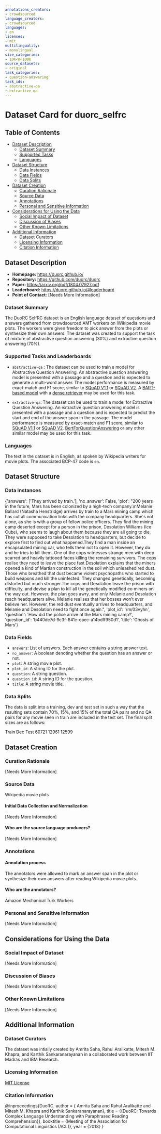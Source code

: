 ```yaml
---
annotations_creators:
- crowdsourced
language_creators:
- crowdsourced
languages:
- en
licenses:
- mit
multilinguality:
- monolingual
size_categories:
- 10K<n<100K
source_datasets:
- original
task_categories:
- question-answering
task_ids:
- abstractive-qa
- extractive-qa
---
```



# Dataset Card for duorc_selfrc

## Table of Contents
- [Dataset Description](#dataset-description)
  - [Dataset Summary](#dataset-summary)
  - [Supported Tasks](#supported-tasks-and-leaderboards)
  - [Languages](#languages)
- [Dataset Structure](#dataset-structure)
  - [Data Instances](#data-instances)
  - [Data Fields](#data-instances)
  - [Data Splits](#data-instances)
- [Dataset Creation](#dataset-creation)
  - [Curation Rationale](#curation-rationale)
  - [Source Data](#source-data)
  - [Annotations](#annotations)
  - [Personal and Sensitive Information](#personal-and-sensitive-information)
- [Considerations for Using the Data](#considerations-for-using-the-data)
  - [Social Impact of Dataset](#social-impact-of-dataset)
  - [Discussion of Biases](#discussion-of-biases)
  - [Other Known Limitations](#other-known-limitations)
- [Additional Information](#additional-information)
  - [Dataset Curators](#dataset-curators)
  - [Licensing Information](#licensing-information)
  - [Citation Information](#citation-information)

## Dataset Description

- **Homepage:** https://duorc.github.io/
- **Repository:** https://github.com/duorc/duorc
- **Paper:** https://arxiv.org/pdf/1804.07927.pdf
- **Leaderboard:** https://duorc.github.io/#leaderboard
- **Point of Contact:** [Needs More Information]

### Dataset Summary

The DuoRC SelfRC dataset is an English language dataset of questions and answers gathered from crowdsourced AMT workers on IWikipedia movie plots. The workers were given freedom to pick answer from the plots or synthesize their own answers. The dataset was created to support the task of mixture of abstractive question answering (30%) and extractive question answering (70%). 

### Supported Tasks and Leaderboards

- `abstractive-qa` : The dataset can be used to train a model for Abstractive Question Answering. An abstractive question answering model is presented with a passage and a question and is expected to generate a multi-word answer. The model performance is measured by exact-match and F1 score, similar to [SQuAD V1.1](https://huggingface.co/metrics/squad) or [SQuAD V2](https://huggingface.co/metrics/squad_v2).   A [BART-based model](https://huggingface.co/yjernite/bart_eli5) with a [dense retriever](https://huggingface.co/yjernite/retribert-base-uncased) may be used for this task.

- `extractive-qa`: The dataset can be used to train a model for Extractive Question Answering. An extractive question answering model is presented with a passage and a question and is expected to predict the start and end of the answer span in the passage. The model performance is measured by exact-match and F1 score, similar to [SQuAD V1.1](https://huggingface.co/metrics/squad) or [SQuAD V2](https://huggingface.co/metrics/squad_v2).  [BertForQuestionAnswering](https://huggingface.co/transformers/model_doc/bert.html#bertforquestionanswering) or any other similar model may be used for this task.

### Languages

The text in the dataset is in English, as spoken by Wikipedia writers for movie plots.  The associated BCP-47 code is `en`.

## Dataset Structure

### Data Instances

{'answers': ['They arrived by train.'], 'no_answer': False, 'plot': "200 years in the future, Mars has been colonized by a high-tech company.\nMelanie Ballard (Natasha Henstridge) arrives by train to a Mars mining camp which has cut all communication links with the company headquarters. She's not alone, as she is with a group of fellow police officers. They find the mining camp deserted except for a person in the prison, Desolation Williams (Ice Cube), who seems to laugh about them because they are all going to die. They were supposed to take Desolation to headquarters, but decide to explore first to find out what happened.They find a man inside an encapsulated mining car, who tells them not to open it. However, they do and he tries to kill them. One of the cops witnesses strange men with deep scarred and heavily tattooed faces killing the remaining survivors. The cops realise they need to leave the place fast.Desolation explains that the miners opened a kind of Martian construction in the soil which unleashed red dust. Those who breathed that dust became violent psychopaths who started to build weapons and kill the uninfected. They changed genetically, becoming distorted but much stronger.The cops and Desolation leave the prison with difficulty, and devise a plan to kill all the genetically modified ex-miners on the way out. However, the plan goes awry, and only Melanie and Desolation reach headquarters alive. Melanie realises that her bosses won't ever believe her. However, the red dust eventually arrives to headquarters, and Melanie and Desolation need to fight once again.", 'plot_id': '/m/03vyhn', 'question': 'How did the police arrive at the Mars mining camp?', 'question_id': 'b440de7d-9c3f-841c-eaec-a14bdff950d1', 'title': 'Ghosts of Mars'}

### Data Fields

- `answers`: List of answers. Each answer contains a string answer text.
- `no_answer`: A boolean denoting whether the question has an answer or not.
- `plot`: A string movie plot.
- `plot_id`: A string ID for the plot.
- `question`: A string question.
- `question_id`: A string ID for the question.
- `title`: A string movie title.


### Data Splits

The data is split into a training, dev and test set in such a way that the resulting sets contain 70%, 15%, and 15% of the total QA pairs and no QA pairs for any movie seen in train are included in the test set. The final split sizes are as follows:

Train Dec Test
60721 12961 12599

## Dataset Creation

### Curation Rationale

[Needs More Information]

### Source Data

Wikipedia movie plots

#### Initial Data Collection and Normalization

[Needs More Information]

#### Who are the source language producers?

[Needs More Information]

### Annotations

#### Annotation process

The annotators were allowed to mark an answer span in the plot or synthesize their own answers after reading Wikipedia movie plots.

#### Who are the annotators?

Amazon Mechanical Turk Workers

### Personal and Sensitive Information

[Needs More Information]

## Considerations for Using the Data

### Social Impact of Dataset

[Needs More Information]

### Discussion of Biases

[Needs More Information]

### Other Known Limitations

[Needs More Information]

## Additional Information

### Dataset Curators

The dataset was intially created by Amrita Saha, Rahul Aralikatte, Mitesh M. Khapra, and Karthik Sankaranarayanan in a collaborated work between IIT Madras and IBM Research.

### Licensing Information

[MIT License](https://github.com/duorc/duorc/blob/master/LICENSE)

### Citation Information

@inproceedings{DuoRC,
author = { Amrita Saha and Rahul Aralikatte and Mitesh M. Khapra and Karthik Sankaranarayanan},
title = {{DuoRC: Towards Complex Language Understanding with Paraphrased Reading Comprehension}},
booktitle = {Meeting of the Association for Computational Linguistics (ACL)},
year = {2018}
}